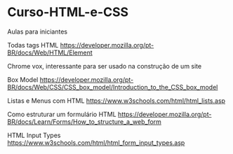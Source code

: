 # Curso-HTML-e-CSS
Aulas para iniciantes

Todas tags HTML
 https://developer.mozilla.org/pt-BR/docs/Web/HTML/Element

 Chrome vox, interessante para ser usado na construção de um site

 Box Model
 https://developer.mozilla.org/pt-BR/docs/Web/CSS/CSS_box_model/Introduction_to_the_CSS_box_model

 Listas e Menus com HTML 
 https://www.w3schools.com/html/html_lists.asp

 Como estruturar um formulário HTML
 https://developer.mozilla.org/pt-BR/docs/Learn/Forms/How_to_structure_a_web_form

 HTML Input Types
 https://www.w3schools.com/html/html_form_input_types.asp
 